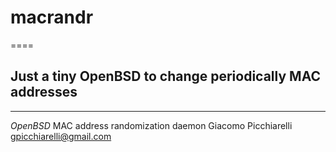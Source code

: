 # macrandr

====

## Just a tiny OpenBSD to change periodically MAC addresses
----

*OpenBSD* MAC address randomization daemon
Giacomo Picchiarelli <gpicchiarelli@gmail.com>
